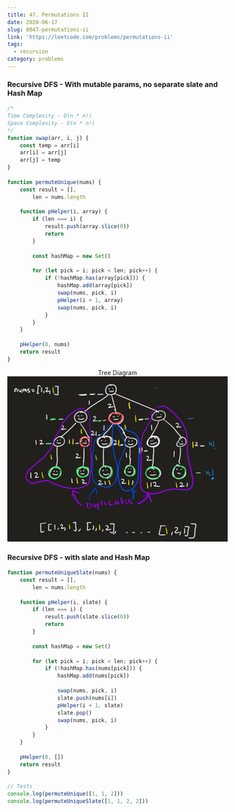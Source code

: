 ```yaml
---
title: 47. Permutations II
date: 2020-06-17
slug: 0047-permutations-ii
link: 'https://leetcode.com/problems/permutations-ii'
tags:
  - recursion
category: problems
---
```


### Recursive DFS - With mutable params, no separate slate and Hash Map

```js
/* 
Time Complexity - O(n * n!)
Space Complexity - O(n * n!)
*/
function swap(arr, i, j) {
	const temp = arr[i]
	arr[i] = arr[j]
	arr[j] = temp
}

function permuteUnique(nums) {
	const result = [],
		len = nums.length

	function pHelper(i, array) {
		if (len === i) {
			result.push(array.slice(0))
			return
		}

		const hashMap = new Set()

		for (let pick = i; pick < len; pick++) {
			if (!hashMap.has(array[pick])) {
				hashMap.add(array[pick])
				swap(nums, pick, i)
				pHelper(i + 1, array)
				swap(nums, pick, i)
			}
		}
	}

	pHelper(0, nums)
	return result
}
```

<span style="display:block; text-align: center;">Tree Diagram</span>
![Permutations diagram](./0047_permutations-ii.png)

### Recursive DFS - with slate and Hash Map

```js
function permuteUniqueSlate(nums) {
	const result = [],
		len = nums.length

	function pHelper(i, slate) {
		if (len === i) {
			result.push(slate.slice(0))
			return
		}

		const hashMap = new Set()

		for (let pick = i; pick < len; pick++) {
			if (!hashMap.has(nums[pick])) {
				hashMap.add(nums[pick])

				swap(nums, pick, i)
				slate.push(nums[i])
				pHelper(i + 1, slate)
				slate.pop()
				swap(nums, pick, i)
			}
		}
	}

	pHelper(0, [])
	return result
}

// Tests
console.log(permuteUnique([1, 1, 2]))
console.log(permuteUniqueSlate([1, 1, 2, 2]))
```
